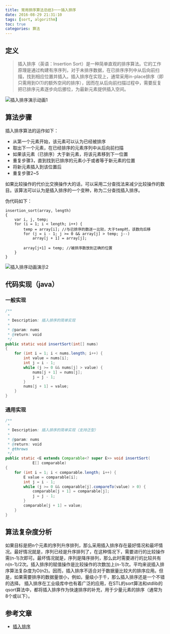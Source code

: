```yaml
---
title: 常用排序算法总结3一一插入排序
date: 2016-08-29 21:31:10
tags: [sort, algorithm]
toc: true
categories: 算法
---
```


## 定义

> 插入排序（英语：Insertion Sort）是一种简单直观的排序算法。它的工作原理是通过构建有序序列，对于未排序数据，在已排序序列中从后向前扫描，找到相应位置并插入。插入排序在实现上，通常采用in-place排序（即只需用到O(1)的额外空间的排序），因而在从后向前扫描过程中，需要反复把已排序元素逐步向后挪位，为最新元素提供插入空间。

![插入排序演示动画1](http://img.blog.csdn.net/20160830213017966)

## 算法步骤

插入排序算法的运作如下：

- 从第一个元素开始，该元素可以认为已经被排序
- 取出下一个元素，在已经排序的元素序列中从后向前扫描
- 如果该元素（已排序）大于新元素，将该元素移到下一位置
- 重复步骤3，直到找到已排序的元素小于或者等于新元素的位置
- 将新元素插入到该位置后
- 重复步骤2~5

如果比较操作的代价比交换操作大的话，可以采用二分查找法来减少比较操作的数目。该算法可以认为是插入排序的一个变种，称为二分查找插入排序。

伪代码如下：

```
insertion_sort(array, length)
{
    var i, j, temp;
    for (i = 1; i < length; i++) {
        temp = array[i]; //与已排序的数逐一比较，大于temp时，该数向后移
        for (j = i - 1; j >= 0 && array[j] > temp; j--) 
            array[j + 1] = array[j];

        array[j+1] = temp; //被排序数放到正确的位置
    }
}
```

![插入排序动画演示2](http://img.blog.csdn.net/20160830213750142)

## 代码实现（java）

### 一般实现

``` java
/**
 *
 * Description: 插入排序的简单实现
 *
 * @param: nums
 * @return: void
 */
public static void insertSort(int[] nums)
{
    for (int i = 1; i < nums.length; i++) {
        int value = nums[i];
        int j = i - 1;
        while (j >= 0 && nums[j] > value) {
            nums[j + 1] = nums[j];
            j = j - 1;
        }
        nums[j + 1] = value;
    }
}
```

### 通用实现

``` java
/**
 *
 * Description: 插入排序的简单实现（支持泛型）
 *
 * @param: nums
 * @return: void
 * @throws
 */
public static <E extends Comparable<? super E>> void insertSort(
            E[] comparable)
{
    for (int i = 1; i < comparable.length; i++) {
        E value = comparable[i];
        int j = i - 1;
        while (j >= 0 && comparable[j].compareTo(value) > 0) {
            comparable[j + 1] = comparable[j];
            j = j - 1;
        }
        comparable[j + 1] = value;
    }
}
```

## 算法复杂度分析

如果目标是把n个元素的序列升序排列，那么采用插入排序存在最好情况和最坏情况。最好情况就是，序列已经是升序排列了，在这种情况下，需要进行的比较操作需(n-1)次即可。最坏情况就是，序列是降序排列，那么此时需要进行的比较共有n(n-1)/2次。插入排序的赋值操作是比较操作的次数加上(n-1)次。平均来说插入排序算法复杂度为O(n2)。因而，插入排序不适合对于数据量比较大的排序应用。但是，如果需要排序的数据量很小，例如，量级小于千，那么插入排序还是一个不错的选择。 插入排序在工业级库中也有着广泛的应用，在STL的sort算法和stdlib的qsort算法中，都将插入排序作为快速排序的补充，用于少量元素的排序（通常为8个或以下）。

## 参考文章

- [插入排序](https://wikipedia.org/wiki/%E6%8F%92%E5%85%A5%E6%8E%92%E5%BA%8F)